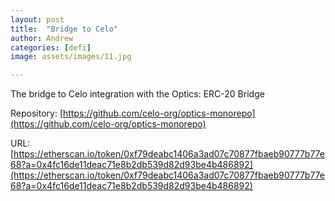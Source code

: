 ```yaml
---
layout: post
title:  "Bridge to Celo"
author: Andrew
categories: [defi]
image: assets/images/11.jpg

---
```

The bridge to Celo integration with the Optics: ERC-20 Bridge

Repository: [https://github.com/celo-org/optics-monorepo](https://github.com/celo-org/optics-monorepo)

URL: [https://etherscan.io/token/0xf79deabc1406a3ad07c70877fbaeb90777b77e68?a=0x4fc16de11deac71e8b2db539d82d93be4b486892](https://etherscan.io/token/0xf79deabc1406a3ad07c70877fbaeb90777b77e68?a=0x4fc16de11deac71e8b2db539d82d93be4b486892)
